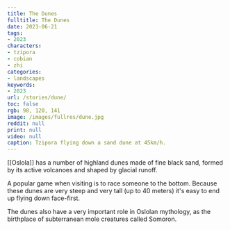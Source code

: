 ```yaml
---
title: The Dunes
fulltitle: The Dunes
date: 2023-06-21
tags:
- 2023
characters:
- tzipora
- cobian
- zhi
categories:
- landscapes
keywords:
- 2023
url: /stories/dune/
toc: false
rgb: 98, 120, 141
image: /images/fullres/dune.jpg
reddit: null
print: null
video: null
caption: Tzipora flying down a sand dune at 45km/h.
---
```

[[Oslola]] has a number of highland dunes made of fine black sand, formed by its active volcanoes and shaped by glacial runoff.

A popular game when visiting is to race someone to the bottom. Because these dunes are very steep and very tall (up to 40 meters) it's easy to end up flying down face-first.

The dunes also have a very important role in Oslolan mythology, as the birthplace of subterranean mole creatures called Somoron.
